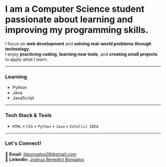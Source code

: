 # I am a Computer Science student passionate about **learning and improving my programming skills**.  
  I focus on **web development** and **solving real-world problems through technology**.  
  I enjoy **practicing coding**, **learning new tools**, and **creating small projects** to apply what I learn.  

---

### Learning
- Python  
- Java  
- JavaScript  

---

### Tech Stack & Tools
- `HTML` • `CSS` • `Python` • `Java` • `IntelliJ IDEA`

---

### Let's Connect!
📧 **Email:** [jbbongalos06@gmail.com](mailto:jbbongalos06@gmail.com)  
🔗 **LinkedIn:** [Joshua Benedict Bongalos](https://www.linkedin.com/in/joshuabenedictbongalos06)

